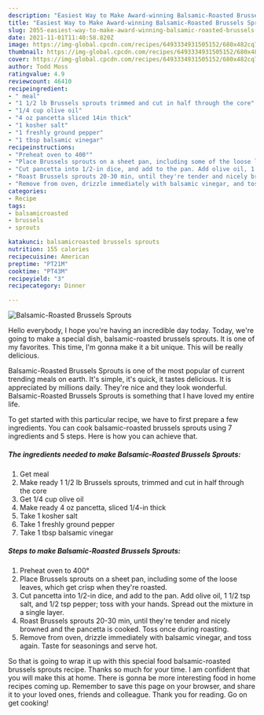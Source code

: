 ```yaml
---
description: "Easiest Way to Make Award-winning Balsamic-Roasted Brussels Sprouts"
title: "Easiest Way to Make Award-winning Balsamic-Roasted Brussels Sprouts"
slug: 2055-easiest-way-to-make-award-winning-balsamic-roasted-brussels-sprouts
date: 2021-11-01T11:40:58.820Z
image: https://img-global.cpcdn.com/recipes/6493334931505152/680x482cq70/balsamic-roasted-brussels-sprouts-recipe-main-photo.jpg
thumbnail: https://img-global.cpcdn.com/recipes/6493334931505152/680x482cq70/balsamic-roasted-brussels-sprouts-recipe-main-photo.jpg
cover: https://img-global.cpcdn.com/recipes/6493334931505152/680x482cq70/balsamic-roasted-brussels-sprouts-recipe-main-photo.jpg
author: Todd Moss
ratingvalue: 4.9
reviewcount: 46410
recipeingredient:
- " meal"
- "1 1/2 lb Brussels sprouts trimmed and cut in half through the core"
- "1/4 cup olive oil"
- "4 oz pancetta sliced 14in thick"
- "1 kosher salt"
- "1 freshly ground pepper"
- "1 tbsp balsamic vinegar"
recipeinstructions:
- "Preheat oven to 400°"
- "Place Brussels sprouts on a sheet pan, including some of the loose leaves, which get crisp when they're roasted."
- "Cut pancetta into 1/2-in dice, and add to the pan. Add olive oil, 1 1/2 tsp salt, and 1/2 tsp pepper; toss with your hands. Spread out the mixture in a single layer."
- "Roast Brussels sprouts 20-30 min, until they're tender and nicely browned and the pancetta is cooked. Toss once during roasting."
- "Remove from oven, drizzle immediately with balsamic vinegar, and toss again. Taste for seasonings and serve hot."
categories:
- Recipe
tags:
- balsamicroasted
- brussels
- sprouts

katakunci: balsamicroasted brussels sprouts 
nutrition: 155 calories
recipecuisine: American
preptime: "PT21M"
cooktime: "PT43M"
recipeyield: "3"
recipecategory: Dinner

---
```



![Balsamic-Roasted Brussels Sprouts](https://img-global.cpcdn.com/recipes/6493334931505152/680x482cq70/balsamic-roasted-brussels-sprouts-recipe-main-photo.jpg)

Hello everybody, I hope you're having an incredible day today. Today, we're going to make a special dish, balsamic-roasted brussels sprouts. It is one of my favorites. This time, I'm gonna make it a bit unique. This will be really delicious.

Balsamic-Roasted Brussels Sprouts is one of the most popular of current trending meals on earth. It's simple, it's quick, it tastes delicious. It is appreciated by millions daily. They're nice and they look wonderful. Balsamic-Roasted Brussels Sprouts is something that I have loved my entire life.




To get started with this particular recipe, we have to first prepare a few ingredients. You can cook balsamic-roasted brussels sprouts using 7 ingredients and 5 steps. Here is how you can achieve that.

<!--inarticleads1-->

##### The ingredients needed to make Balsamic-Roasted Brussels Sprouts:

1. Get  meal
1. Make ready 1 1/2 lb Brussels sprouts, trimmed and cut in half through the core
1. Get 1/4 cup olive oil
1. Make ready 4 oz pancetta, sliced 1/4-in thick
1. Take 1 kosher salt
1. Take 1 freshly ground pepper
1. Take 1 tbsp balsamic vinegar




<!--inarticleads2-->

##### Steps to make Balsamic-Roasted Brussels Sprouts:

1. Preheat oven to 400°
1. Place Brussels sprouts on a sheet pan, including some of the loose leaves, which get crisp when they're roasted.
1. Cut pancetta into 1/2-in dice, and add to the pan. Add olive oil, 1 1/2 tsp salt, and 1/2 tsp pepper; toss with your hands. Spread out the mixture in a single layer.
1. Roast Brussels sprouts 20-30 min, until they're tender and nicely browned and the pancetta is cooked. Toss once during roasting.
1. Remove from oven, drizzle immediately with balsamic vinegar, and toss again. Taste for seasonings and serve hot.




So that is going to wrap it up with this special food balsamic-roasted brussels sprouts recipe. Thanks so much for your time. I am confident that you will make this at home. There is gonna be more interesting food in home recipes coming up. Remember to save this page on your browser, and share it to your loved ones, friends and colleague. Thank you for reading. Go on get cooking!
